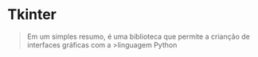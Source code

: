 # Tkinter
> Em um simples resumo, é uma biblioteca que permite a crianção de interfaces gráficas com a >linguagem Python